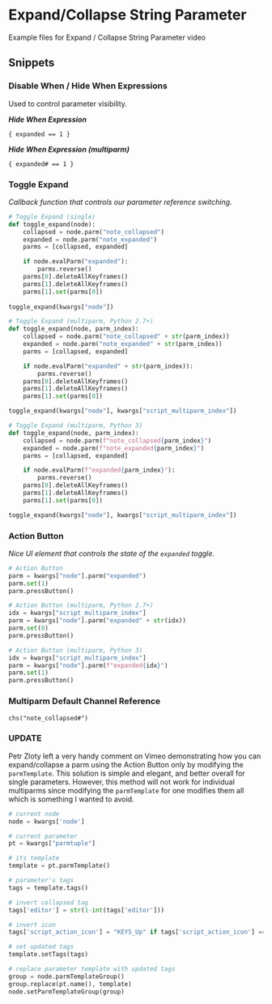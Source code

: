 # Expand/Collapse String Parameter
Example files for Expand / Collapse String Parameter video

## Snippets

### Disable When / Hide When Expressions

Used to control parameter visibility.

***Hide When Expression***
```
{ expanded == 1 }
```

***Hide When Expression (multiparm)***
```
{ expanded# == 1 }
```

### Toggle Expand

*Callback function that controls our parameter reference switching.*

```python
# Toggle Expand (single)
def toggle_expand(node):
    collapsed = node.parm("note_collapsed")
    expanded = node.parm("note_expanded")
    parms = [collapsed, expanded]

    if node.evalParm("expanded"):
        parms.reverse()
    parms[0].deleteAllKeyframes()
    parms[1].deleteAllKeyframes()
    parms[1].set(parms[0])
    
toggle_expand(kwargs["node"])
``` 

```python
# Toggle Expand (multiparm, Python 2.7+)
def toggle_expand(node, parm_index):
    collapsed = node.parm("note_collapsed" + str(parm_index))
    expanded = node.parm("note_expanded" + str(parm_index))
    parms = [collapsed, expanded]

    if node.evalParm("expanded" + str(parm_index)):
        parms.reverse()
    parms[0].deleteAllKeyframes()
    parms[1].deleteAllKeyframes()
    parms[1].set(parms[0])

toggle_expand(kwargs["node"], kwargs["script_multiparm_index"])
``` 

```python 
# Toggle Expand (multiparm, Python 3)
def toggle_expand(node, parm_index):
    collapsed = node.parm(f"note_collapsed{parm_index}")
    expanded = node.parm(f"note_expanded{parm_index}")
    parms = [collapsed, expanded]

    if node.evalParm(f"expanded{parm_index}"):
        parms.reverse()
    parms[0].deleteAllKeyframes()
    parms[1].deleteAllKeyframes()
    parms[1].set(parms[0])

toggle_expand(kwargs["node"], kwargs["script_multiparm_index"])
```

### Action Button

*Nice UI element that controls the state of the `expanded` toggle.*

```python
# Action Button
parm = kwargs["node"].parm("expanded")
parm.set(1)
parm.pressButton()
```

```python
# Action Button (multiparm, Python 2.7+)
idx = kwargs["script_multiparm_index"]
parm = kwargs["node"].parm("expanded" + str(idx))
parm.set(0)
parm.pressButton()
```

```python
# Action Button (multiparm, Python 3)
idx = kwargs["script_multiparm_index"]
parm = kwargs["node"].parm(f"expanded{idx}")
parm.set(1)
parm.pressButton()
```

### Multiparm Default Channel Reference
```
chs("note_collapsed#")
```

### UPDATE
Petr Zloty left a very handy comment on Vimeo demonstrating how 
you can expand/collapse a parm using the Action Button only by 
modifying the `parmTemplate`. This solution is simple and elegant,
and better overall for single parameters. However, this method will
not work for individual multiparms since modifying the `parmTemplate` 
for one modifies them all which is something I wanted to avoid.

```python
# current node
node = kwargs['node']

# current parameter
pt = kwargs["parmtuple"]

# its template
template = pt.parmTemplate()

# parameter's tags
tags = template.tags()

# invert collapsed tag
tags['editor'] = str(1-int(tags['editor']))

# invert icon
tags['script_action_icon'] = "KEYS_Up" if tags['script_action_icon'] == "KEYS_Down" else "KEYS_Down"

# set updated tags
template.setTags(tags)

# replace parameter template with updated tags
group = node.parmTemplateGroup()
group.replace(pt.name(), template)
node.setParmTemplateGroup(group)
```

